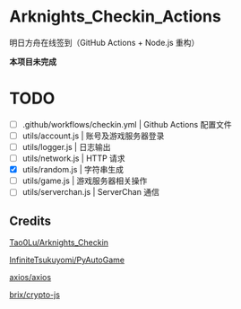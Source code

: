 # Arknights_Checkin_Actions

明日方舟在线签到（GitHub Actions + Node.js 重构）

**本项目未完成**

# TODO

- [ ] .github/workflows/checkin.yml | Github Actions 配置文件
- [ ] utils/account.js | 账号及游戏服务器登录
- [ ] utils/logger.js | 日志输出
- [ ] utils/network.js | HTTP 请求
- [x] utils/random.js | 字符串生成
- [ ] utils/game.js | 游戏服务器相关操作
- [ ] utils/serverchan.js | ServerChan 通信

## Credits

[Tao0Lu/Arknights_Checkin](https://github.com/Tao0Lu/Arknights_Checkin)

[InfiniteTsukuyomi/PyAutoGame](https://github.com/InfiniteTsukuyomi/PyAutoGame "InfiniteTsukuyomi/PyAutoGame")

[axios/axios](https://github.com/axios/axios)

[brix/crypto-js](http://github.com/brix/crypto-js)
